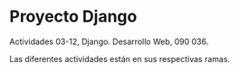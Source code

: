# Proyecto Django

Actividades 03-12, Django. Desarrollo Web, 090 036.

Las diferentes actividades están en sus respectivas ramas.
